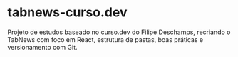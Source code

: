 # tabnews-curso.dev
Projeto de estudos baseado no curso.dev do Filipe Deschamps, recriando o TabNews com foco em React, estrutura de pastas, boas práticas e versionamento com Git.
